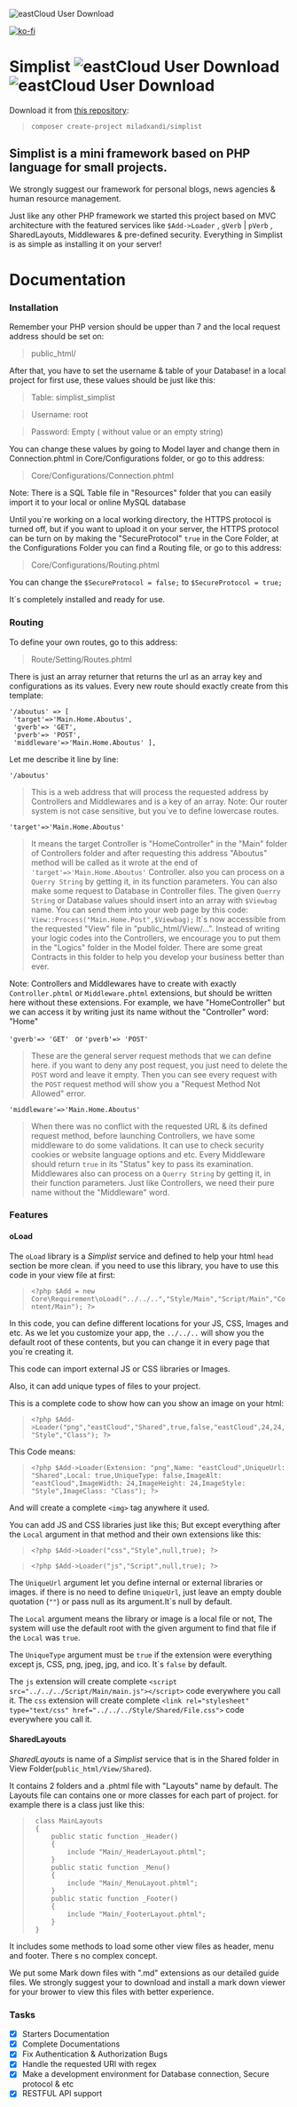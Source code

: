 ![eastCloud User Download](https://eastcloud.ir/Content/Main/Simplist_Version3.jpg)

[![ko-fi](https://www.ko-fi.com/img/donate_sm.png)](https://ko-fi.com/U7U6N2NR)

# Simplist  ![eastCloud User Download](http://eastcloud.ir/Content/Shared/Official-Badges.png) ![eastCloud User Download](http://eastcloud.ir/Content/Shared/Users-Badges.png)


Download it from [this repository](https://packagist.org/packages/miladxandi/simplist):

>```composer create-project miladxandi/simplist```

## Simplist is a mini framework based on PHP language for small projects.
We strongly suggest our framework for personal blogs, news agencies & human resource management.




Just like any other PHP framework we started this project based on MVC architecture with the featured services like `$Add->Loader` , `gVerb` | `pVerb` , SharedLayouts, Middlewares & pre-defined security.
Everything in Simplist is as simple as installing it on your server!

# Documentation

### Installation

Remember your PHP version should be upper than 7 and the local request address should be set on:
>public_html/

After that, you have to set the username & table of your Database!
in a local project for first use, these values should be just like this: 
>Table: simplist_simplist

>Username: root

>Password: Empty ( without value or an empty string)

You can change these values by going to Model layer and change them in Connection.phtml in Core/Configurations folder, or go to this address:

>Core/Configurations/Connection.phtml

Note: There is a SQL Table file in "Resources" folder that you can easily import it to your local or online MySQL database


Until you\`re working on a local working directory, the HTTPS protocol is turned off, but if you want to upload it on your server, the HTTPS protocol can be turn on by making the "SecureProtocol" `true` in the Core Folder, at the Configurations Folder you can find a Routing file, or go to this address:
>Core/Configurations/Routing.phtml

You can change the `$SecureProtocol = false;` to `$SecureProtocol = true;`

It\`s completely installed and ready for use.

### Routing

To define your own routes, go to this address:
>Route/Setting/Routes.phtml

There is just an array returner that returns the url as an array key and configurations as its values.
Every new route should exactly create from this template:
```
'/aboutus' => [
 'target'=>'Main.Home.Aboutus',
 'gverb'=> 'GET',
 'pverb'=> 'POST',
 'middleware'=>'Main.Home.Aboutus' ],
```
Let me describe it line by line:


`'/aboutus' ` 
>This is a web address that will process the requested address by Controllers and Middlewares and is a key of an array.
Note: Our router system is not case sensitive, but you`ve to define lowercase routes.

`'target'=>'Main.Home.Aboutus'`
>It means the target Controller is "HomeController" in the "Main" folder of Controllers folder and after requesting this address "Aboutus" method will be called as it wrote at the end of `'target'=>'Main.Home.Aboutus'`
Controller. also you can process on a `Querry String` by getting it, in its function parameters.
You can also make some request to Database in Controller files.
The given `Querry String` or Database values should insert into an array with `$Viewbag` name.
You can send them into your web page by this code:
`View::Process("Main.Home.Post",$Viewbag);`
It\`s now accessible from the requested "View" file in "public_html/View/...".
Instead of writing your logic codes into the Controllers, we encourage you to put them in the "Logics" folder in the Model folder.
There are some great Contracts in this folder to help you develop your business better than ever.

Note: Controllers and Middlewares have to create with exactly `Controller.phtml` or `Middleware.phtml` extensions, but should be written here without these extensions.
For example, we have "HomeController" but we can access it by writing just its name without the "Controller" word: "Home"


`'gverb'=> 'GET' `  or `'pverb'=> 'POST' `
>These are the general server request methods that we can define here.
if you want to deny any post request, you just need to delete the `POST` word and leave it empty.
Then you can see every request with the `POST` request method will show you a "Request Method Not Allowed" error.


`'middleware'=>'Main.Home.Aboutus'`
>When there was no conflict with the requested URL & its defined request method, before launching Controllers, we have some middleware to do some validations.
It can use to check security cookies or website language options and etc.
Every Middleware should return `true` in its "Status" key to pass its examination.
Middlewares also can process on a `Querry String` by getting it, in their function parameters.
Just like Controllers, we need their pure name without the "Middleware" word.

### Features

#### oLoad


The `oLoad` library is a *Simplist* service and defined to help your html `head` section be more clean.
if you need to use this library, you have to use this code in your view file at first:

>`<?php $Add = new Core\Requirement\oLoad("../../..","Style/Main","Script/Main","Content/Main"); ?>
`

In this code, you can define different locations for your JS, CSS, Images and etc.
As we let you customize your app, the `../../..` will show you the default root of these contents, but you can change it in every page that you`re creating it.

This code can import external JS or CSS libraries or Images.

Also, it can add unique types of files to your project.

This is a complete code to show how can you show an image on your html:

>`<?php $Add->Loader("png","eastCloud","Shared",true,false,"eastCloud",24,24,"Style","Class"); ?>`

This Code means:

>`<?php $Add->Loader(Extension: "png",Name: "eastCloud",UniqueUrl: "Shared",Local: true,UniqueType: false,ImageAlt: "eastCloud",ImageWidth: 24,ImageHeight: 24,ImageStyle: "Style",ImageClass: "Class"); ?>`

And will create a complete `<img>` tag anywhere it used.

You can add JS and CSS libraries just like this; But except everything after the `Local` argument in that method and their own extensions like this:

>`<?php $Add->Loader("css","Style",null,true); ?>`

>`<?php $Add->Loader("js","Script",null,true); ?>`

The `UniqueUrl` argument let you define internal or external libraries or images. if there is no need to define `UniqueUrl`, just leave an empty double quotation (`""`) or pass null as its argument.It\`s null by default.

The `Local` argument means the library or image is a local file or not, The system will use the default root with the given argument to find that file if the `Local` was `true`.

The `UniqueType` argument must be `true` if the extension were everything except js, CSS, png, jpeg, jpg, and ico. It\`s `false` by default.

The `js` extension will create complete `<script src="../../../Script/Main/main.js"></script>` code everywhere you call it.
The `css` extension will create complete `<link rel="stylesheet" type="text/css" href="../../../Style/Shared/File.css">` code everywhere you call it.

#### SharedLayouts


*SharedLayouts* is name of a *Simplist* service that is in the Shared folder in View Folder(`public_html/View/Shared`).

It contains 2 folders and a .phtml file with "Layouts" name by default.
The Layouts file can contains one or more classes for each part of project. for example there is a class just like this:


>```
>  class MainLayouts
>  {
>      public static function _Header()
>      {
>          include "Main/_HeaderLayout.phtml";
>      }
>      public static function _Menu()
>      {
>          include "Main/_MenuLayout.phtml";
>      }
>      public static function _Footer()
>      {
>          include "Main/_FooterLayout.phtml";
>      }
>  }
>```


It includes some methods to load some other view files as header, menu and footer.
There s no complex concept.

We put some Mark down files with ".md" extensions as our detailed guide files.
We strongly suggest your to download and install a mark down viewer for your brower to view this files with better experience.
### Tasks


- [x] Starters Documentation
- [x] Complete Documentations
- [x] Fix Authentication & Authorization Bugs
- [x] Handle the requested URl with regex
- [x] Make a development environment for Database connection, Secure protocol & etc
- [x] RESTFUL API support